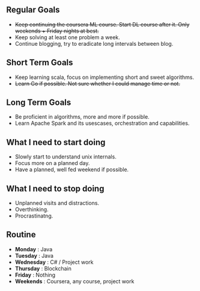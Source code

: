 ## Regular Goals 

* ~~Keep continuing the coursera ML course. Start DL course after it. Only weekends + Friday nights at best.~~
* Keep solving at least one problem a week. 
* Continue blogging, try to eradicate long intervals between blog.

## Short Term Goals

* Keep learning scala, focus on implementing short and sweet algorithms.
* ~~Learn Go if possible. Not sure whether I could manage time or not.~~

## Long Term Goals

* Be proficient in algorithms, more and more if possible. 
* Learn Apache Spark and its usescases, orchestration and capabilities.

## What I need to start doing

* Slowly start to understand unix internals.
* Focus more on a planned day.  
* Have a planned, well fed weekend if possible. 

## What I need to stop doing
* Unplanned visits and distractions.
* Overthinking.
* Procrastinatng.

## Routine
* **Monday** : Java
* **Tuesday** : Java
* **Wednesday** : C# / Project work
* **Thursday** : Blockchain
* **Friday** : Nothing
* **Weekends** : Coursera, any course, project work